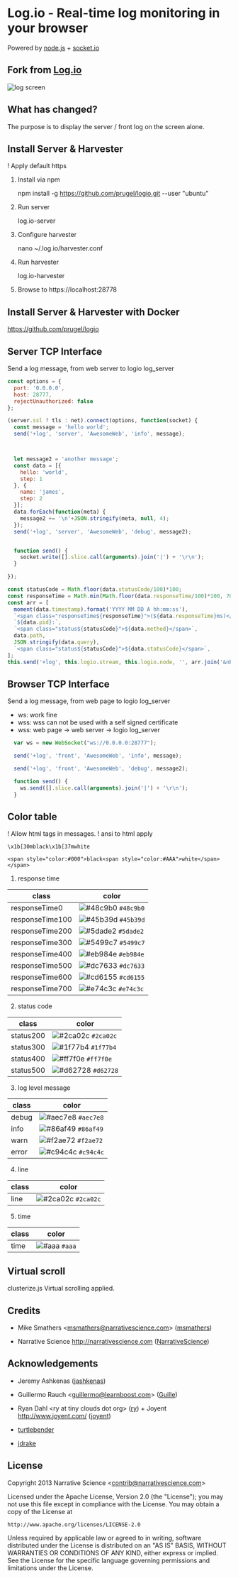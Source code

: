 Log.io - Real-time log monitoring in your browser
=================================================

Powered by [node.js](http://nodejs.org) + [socket.io](http://socket.io)

## Fork from [Log.io](https://github.com/NarrativeScience/Log.io)

![log screen](./logio.gif)


## What has changed?

The purpose is to display the server / front log on the screen alone.

## Install Server & Harvester
! Apply default https

1) Install via npm

    npm install -g https://github.com/prugel/logio.git --user "ubuntu"

2) Run server

    log.io-server

3) Configure harvester

    nano ~/.log.io/harvester.conf

4) Run harvester

    log.io-harvester

5) Browse to https://localhost:28778

## Install Server & Harvester with Docker
https://github.com/prugel/logio

## Server TCP Interface

Send a log message, from web server to logio log_server
``` javascript
const options = {
  port: '0.0.0.0',
  host: 28777,
  rejectUnauthorized: false
};

(server.ssl ? tls : net).connect(options, function(socket) {
  const message = 'hello world';
  send('+log', 'server', 'AwesomeWeb', 'info', message);



  let message2 = 'another message';
  const data = [{
    hello: 'world',
    step: 1
  }, {
    name: 'james',
    step: 2
  }];
  data.forEach(function(meta) {
    message2 += '\n'+JSON.stringify(meta, null, 4);
  });
  send('+log', 'server', 'AwesomeWeb', 'debug', message2);


  function send() {
    socket.write([].slice.call(arguments).join('|') + '\r\n');
  }

});
```

``` javascript
const statusCode = Math.floor(data.statusCode/100)*100;
const responseTime = Math.min(Math.floor(data.responseTime/100)*100, 700);
const arr = [
  moment(data.timestamp).format('YYYY MM DD A hh:mm:ss'),
  `<span class="responseTime${responseTime}">(${data.responseTime}ms)</span>`,
  `${data.pid}:`,
  `<span class="status${statusCode}">${data.method}</span>`,
  data.path,
  JSON.stringify(data.query),
  `<span class="status${statusCode}">${data.statusCode}</span>`,
];
this.send('+log', this.logio.stream, this.logio.node, '', arr.join('&nbsp;&nbsp;&nbsp;'));
```

## Browser TCP Interface

Send a log message, from web page to logio log_server
- ws: work fine
- wss: wss can not be used with a self signed certificate
- wss: web page -> web server -> logio log_server
``` javascript
  var ws = new WebSocket("ws://0.0.0.0:28777");

  send('+log', 'front', 'AwesomeWeb', 'info', message);

  send('+log', 'front', 'AwesomeWeb', 'debug', message2);

  function send() {
    ws.send([].slice.call(arguments).join('|') + '\r\n');
  }
```

## Color table
! Allow html tags in messages.
! ansi to html apply
```
\x1b[30mblack\x1b[37mwhite

<span style="color:#000">black<span style="color:#AAA">white</span></span>
```
1. response time

  class | color
  ------------ | -------------
  responseTime0 | ![#48c9b0](https://placehold.it/15/48c9b0/000000?text=+) `#48c9b0`
  responseTime100 | ![#45b39d](https://placehold.it/15/45b39d/000000?text=+) `#45b39d`
  responseTime200 | ![#5dade2](https://placehold.it/15/5dade2/000000?text=+) `#5dade2`
  responseTime300 | ![#5499c7](https://placehold.it/15/5499c7/000000?text=+) `#5499c7`
  responseTime400 | ![#eb984e](https://placehold.it/15/eb984e/000000?text=+) `#eb984e`
  responseTime500 | ![#dc7633](https://placehold.it/15/dc7633/000000?text=+) `#dc7633`
  responseTime600 | ![#cd6155](https://placehold.it/15/cd6155/000000?text=+) `#cd6155`
  responseTime700 | ![#e74c3c](https://placehold.it/15/e74c3c/000000?text=+) `#e74c3c`

2. status code

  class | color
  ------- | ------
  status200 | ![#2ca02c](https://placehold.it/15/2ca02c/000000?text=+) `#2ca02c`
  status300 | ![#1f77b4](https://placehold.it/15/1f77b4/000000?text=+) `#1f77b4`
  status400 | ![#ff7f0e](https://placehold.it/15/ff7f0e/000000?text=+) `#ff7f0e`
  status500 | ![#d62728](https://placehold.it/15/d62728/000000?text=+) `#d62728`

3. log level message

  class | color
  ------- | ------
  debug | ![#aec7e8](https://placehold.it/15/aec7e8/000000?text=+) `#aec7e8`
  info | ![#86af49](https://placehold.it/15/86af49/000000?text=+) `#86af49`
  warn | ![#f2ae72](https://placehold.it/15/f2ae72/000000?text=+) `#f2ae72`
  error | ![#c94c4c](https://placehold.it/15/c94c4c/000000?text=+) `#c94c4c`

4. line

  class | color
  ------- | ------
  line | ![#2ca02c](https://placehold.it/15/2ca02c/000000?text=+) `#2ca02c`

5. time

  class | color
  ------- | ------
  time | ![#aaa](https://placehold.it/15/aaa/000000?text=+) `#aaa`

## Virtual scroll
clusterize.js Virtual scrolling applied.

## Credits

- Mike Smathers &lt;msmathers@narrativescience.com&gt; ([msmathers](http://github.com/msmathers))

- Narrative Science http://narrativescience.com ([NarrativeScience](http://github.com/NarrativeScience))

## Acknowledgements

- Jeremy Ashkenas ([jashkenas](https://github.com/jashkenas))

- Guillermo Rauch &lt;guillermo@learnboost.com&gt; ([Guille](http://github.com/guille))

- Ryan Dahl &lt;ry at tiny clouds dot org&gt; ([ry](https://github.com/ry)) + Joyent http://www.joyent.com/ ([joyent](https://github.com/joyent/))

- [turtlebender](http://github.com/turtlebender)

- [jdrake](http://github.com/jdrake)

## License

Copyright 2013 Narrative Science &lt;contrib@narrativescience.com&gt;

Licensed under the Apache License, Version 2.0 (the "License");
you may not use this file except in compliance with the License.
You may obtain a copy of the License at

    http://www.apache.org/licenses/LICENSE-2.0

Unless required by applicable law or agreed to in writing, software
distributed under the License is distributed on an "AS IS" BASIS,
WITHOUT WARRANTIES OR CONDITIONS OF ANY KIND, either express or implied.
See the License for the specific language governing permissions and
limitations under the License.

